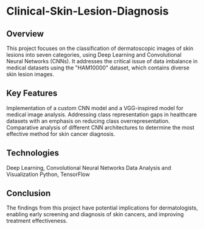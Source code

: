 # Clinical-Skin-Lesion-Diagnosis
## Overview
This project focuses on the classification of dermatoscopic images of skin lesions into seven categories, using Deep Learning and Convolutional Neural Networks (CNNs). It addresses the critical issue of data imbalance in medical datasets using the "HAM10000" dataset, which contains diverse skin lesion images.

## Key Features
Implementation of a custom CNN model and a VGG-inspired model for medical image analysis.
Addressing class representation gaps in healthcare datasets with an emphasis on reducing class overrepresentation.
Comparative analysis of different CNN architectures to determine the most effective method for skin cancer diagnosis.

## Technologies
Deep Learning, Convolutional Neural Networks
Data Analysis and Visualization
Python, TensorFlow

## Conclusion
The findings from this project have potential implications for dermatologists, enabling early screening and diagnosis of skin cancers, and improving treatment effectiveness.
